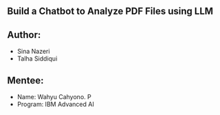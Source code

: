 ## Build a Chatbot to Analyze PDF Files using LLM

## Author:
- Sina Nazeri
- Talha Siddiqui

## Mentee:
- Name: Wahyu Cahyono. P
- Program: IBM Advanced AI
